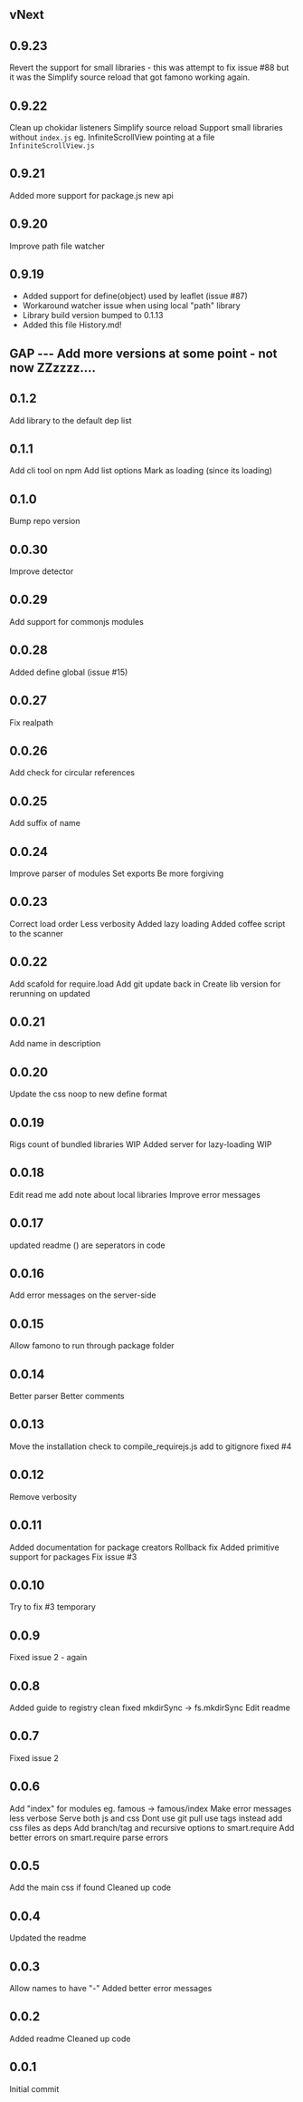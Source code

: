 ## vNext

## 0.9.23
Revert the support for small libraries - this was attempt to fix issue #88 but it was the Simplify source reload that got famono working again.

## 0.9.22
Clean up chokidar listeners
Simplify source reload
Support small libraries without `index.js` eg. InfiniteScrollView pointing at a file `InfiniteScrollView.js`

## 0.9.21
Added more support for package.js new api

## 0.9.20
Improve path file watcher

## 0.9.19
* Added support for define(object) used by leaflet (issue #87)
* Workaround watcher issue when using local "path" library
* Library build version bumped to 0.1.13
* Added this file History.md!

## GAP --- Add more versions at some point - not now ZZzzzz....

## 0.1.2
Add library to the default dep list

## 0.1.1
Add cli tool on npm
Add list options
Mark as loading (since its loading)

## 0.1.0
Bump repo version

## 0.0.30
Improve detector

## 0.0.29
Add support for commonjs modules

## 0.0.28
Added define global (issue #15)

## 0.0.27
Fix realpath

## 0.0.26
Add check for circular references

## 0.0.25
Add suffix of name

## 0.0.24
Improve parser of modules
Set exports
Be more forgiving

## 0.0.23
Correct load order
Less verbosity
Added lazy loading
Added coffee script to the scanner

## 0.0.22
Add scafold for require.load
Add git update back in
Create lib version for rerunning on updated

## 0.0.21
Add name in description

## 0.0.20
Update the css noop to new define format

## 0.0.19
Rigs count of bundled libraries WIP
Added server for lazy-loading WIP

## 0.0.18
Edit read me add note about local libraries
Improve error messages

## 0.0.17
updated readme
() are seperators in code

## 0.0.16
Add error messages on the server-side

## 0.0.15
Allow famono to run through package folder

## 0.0.14
Better parser
Better comments

## 0.0.13
Move the installation check to compile_requirejs.js
add to gitignore fixed #4

## 0.0.12
Remove verbosity

## 0.0.11
Added documentation for package creators
Rollback fix
Added primitive support for packages
Fix issue #3

## 0.0.10
Try to fix #3 temporary

## 0.0.9
Fixed issue 2 - again

## 0.0.8
Added guide to registry clean
fixed mkdirSync -> fs.mkdirSync
Edit readme

## 0.0.7
Fixed issue 2

## 0.0.6
Add "index" for modules eg. famous -> famous/index
Make error messages less verbose
Serve both js and css
Dont use git pull use tags instead
add css files as deps
Add branch/tag and recursive options to smart.require
Add better errors on smart.require parse errors

## 0.0.5
Add the main css if found
Cleaned up code

## 0.0.4
Updated the readme

## 0.0.3
Allow names to have "-"
Added better error messages

## 0.0.2
Added readme
Cleaned up code

## 0.0.1
Initial commit